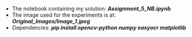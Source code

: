 * The notebook containing my solution: ___Assignment_5_NB.ipynb___
* The image used for the experiments is at: ___Original_Images/Image_1.jpeg___
* Dependencies: ___pip install opencv-python numpy easyocr matplotlib___
